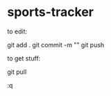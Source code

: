 # sports-tracker

to edit:


git add .
git commit -m "<your-message>"
git push


to get stuff:

git pull

:q <hit enter>
